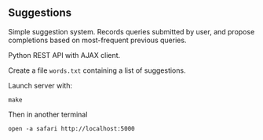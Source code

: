 Suggestions
-----------

Simple suggestion system. Records queries submitted by user, and propose
completions based on most-frequent previous queries.

Python REST API with AJAX client.

Create a file `words.txt` containing a list of suggestions.

Launch server with:

    make

Then in another terminal

    open -a safari http://localhost:5000

